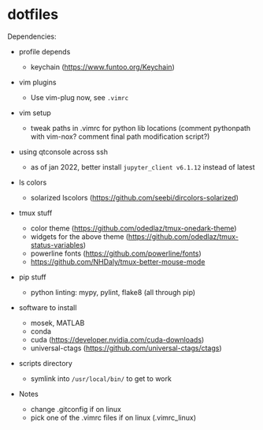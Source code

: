 # dotfiles

Dependencies:

- profile depends
  - keychain (https://www.funtoo.org/Keychain)

- vim plugins 
  - Use vim-plug now, see `.vimrc`

- vim setup
  - tweak paths in .vimrc for python lib locations (comment pythonpath with
    vim-nox? comment final path modification script?)

- using qtconsole across ssh
  - as of jan 2022, better install `jupyter_client v6.1.12` instead of latest

- ls colors
  - solarized lscolors (https://github.com/seebi/dircolors-solarized)

- tmux stuff
  - color theme (https://github.com/odedlaz/tmux-onedark-theme)
  - widgets for the above theme
    (https://github.com/odedlaz/tmux-status-variables)
  - powerline fonts (https://github.com/powerline/fonts)
  - https://github.com/NHDaly/tmux-better-mouse-mode

- pip stuff
  - python linting: mypy, pylint, flake8 (all through pip)

- software to install
  - mosek, MATLAB
  - conda
  - cuda (https://developer.nvidia.com/cuda-downloads)
  - universal-ctags (https://github.com/universal-ctags/ctags)

- scripts directory
  - symlink into `/usr/local/bin/` to get to work

- Notes
  - change .gitconfig if on linux
  - pick one of the .vimrc files if on linux (.vimrc_linux)
